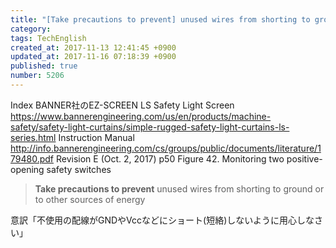 ```yaml
---
title: "[Take precautions to prevent] unused wires from shorting to ground or to other sources of energy"
category: 
tags: TechEnglish
created_at: 2017-11-13 12:41:45 +0900
updated_at: 2017-11-16 07:18:39 +0900
published: true
number: 5206
---
```


Index
BANNER社のEZ-SCREEN LS Safety Light Screen
https://www.bannerengineering.com/us/en/products/machine-safety/safety-light-curtains/simple-rugged-safety-light-curtains-ls-series.html
Instruction Manual
http://info.bannerengineering.com/cs/groups/public/documents/literature/179480.pdf
Revision E (Oct. 2, 2017)
p50
Figure 42. Monitoring two positive-opening safety switches

> **Take precautions to prevent** unused wires from shorting to ground or to other sources of energy

意訳「不使用の配線がGNDやVccなどにショート(短絡)しないように用心しなさい」


